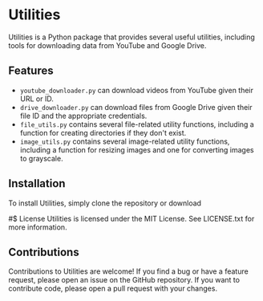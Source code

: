 # Utilities

Utilities is a Python package that provides several useful utilities, including tools for downloading data from YouTube and Google Drive.

## Features

- `youtube_downloader.py` can download videos from YouTube given their URL or ID.
- `drive_downloader.py` can download files from Google Drive given their file ID and the appropriate credentials.
- `file_utils.py` contains several file-related utility functions, including a function for creating directories if they don't exist.
- `image_utils.py` contains several image-related utility functions, including a function for resizing images and one for converting images to grayscale.

## Installation

To install Utilities, simply clone the repository or download 



#$ License
Utilities is licensed under the MIT License. See LICENSE.txt for more information.

## Contributions
Contributions to Utilities are welcome! If you find a bug or have a feature request, please open an issue on the GitHub repository. If you want to contribute code, please open a pull request with your changes.



